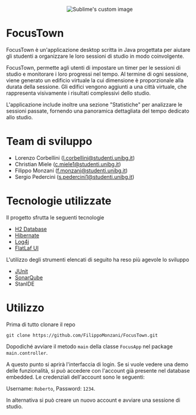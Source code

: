 <p align="center">
  <img src="https://private-user-images.githubusercontent.com/126600691/404549304-c9b8fb1e-0cda-41ff-89b5-87aa47081e72.png?jwt=eyJhbGciOiJIUzI1NiIsInR5cCI6IkpXVCJ9.eyJpc3MiOiJnaXRodWIuY29tIiwiYXVkIjoicmF3LmdpdGh1YnVzZXJjb250ZW50LmNvbSIsImtleSI6ImtleTUiLCJleHAiOjE3MzcyMTk4ODIsIm5iZiI6MTczNzIxOTU4MiwicGF0aCI6Ii8xMjY2MDA2OTEvNDA0NTQ5MzA0LWM5YjhmYjFlLTBjZGEtNDFmZi04OWI1LTg3YWE0NzA4MWU3Mi5wbmc_WC1BbXotQWxnb3JpdGhtPUFXUzQtSE1BQy1TSEEyNTYmWC1BbXotQ3JlZGVudGlhbD1BS0lBVkNPRFlMU0E1M1BRSzRaQSUyRjIwMjUwMTE4JTJGdXMtZWFzdC0xJTJGczMlMkZhd3M0X3JlcXVlc3QmWC1BbXotRGF0ZT0yMDI1MDExOFQxNjU5NDJaJlgtQW16LUV4cGlyZXM9MzAwJlgtQW16LVNpZ25hdHVyZT0wYjdiYTlhMmUyYzI1NmI0MjZlOWJhNDQwMzI2YTk1ZWYyNWFkNzA4NDBmNGY0ZTY2MzhjOWM3Y2NhOGRjOGM1JlgtQW16LVNpZ25lZEhlYWRlcnM9aG9zdCJ9.A0giBz4dqSWCtB6WxaQeDhW6WXI-GTJ_HU9GiQQgn28" alt="Sublime's custom image"/>
</p>

# FocusTown
FocusTown è un'applicazione desktop scritta in Java progettata per aiutare gli studenti a organizzare le loro sessioni di studio in modo coinvolgente.

FocusTown, permette agli utenti di impostare un timer per le sessioni di studio e monitorare i loro progressi nel tempo. Al termine di ogni sessione, viene generato un edificio virtuale la cui dimensione è proporzionale alla durata della sessione. Gli edifici vengono aggiunti a una città virtuale, che rappresenta visivamente i risultati complessivi dello studio.

L'applicazione include inoltre una sezione "Statistiche" per analizzare le sessioni passate, fornendo una panoramica dettagliata del tempo dedicato allo studio.

# Team di sviluppo
- Lorenzo Corbellini (l.corbellini@studenti.unibg.it)
- Christian Miele (c.miele1@studenti.unibg.it)
- Filippo Monzani (f.monzani@studenti.unibg.it)
- Sergio Pedercini (s.pedercini1@studenti.unibg.it)


# Tecnologie utilizzate
Il progetto sfrutta le seguenti tecnologie
- [H2 Database](https://www.h2database.com/html/main.html)
- [Hibernate](https://hibernate.org/)
- [Log4j](https://logging.apache.org/log4j/2.x/index.html)
- [FlatLaf UI](https://www.formdev.com/flatlaf/)

L'utilizzo degli strumenti elencati di seguito ha reso più agevole lo sviluppo
- [JUnit](https://junit.org/junit5/)
- [SonarQube](https://www.sonarsource.com/products/sonarqube/)
- StanIDE
# Utilizzo
Prima di tutto clonare il repo

```shell
git clone https://github.com/FilippoMonzani/FocusTown.git
```

Dopodiché avviare il metodo `main` della classe `FocusApp` nel package `main.controller`.

A questo punto si aprirà l'interfaccia di login. Se si vuole vedere una demo delle funzionalità, si può accedere con l'account già presente nel database embedded. Le credenziali dell'account sono le seguenti:

Username: `Roberto`,
Password: `1234`.

In alternativa si può creare un nuovo account e avviare una sessione di studio.
